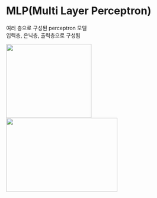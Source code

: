 # MLP(Multi Layer Perceptron)
여러 층으로 구성된 perceptron 모델   
입력층, 은닉층, 출력층으로 구성됨


<img
  src="https://wikidocs.net/images/page/24958/%ED%8D%BC%EC%85%89%ED%8A%B8%EB%A1%A03.PNG"
  width="230"
  height="200"
/>
<img
  src="https://wikidocs.net/images/page/24958/%EC%9E%85%EC%9D%80%EC%B8%B5.PNG"
  width="300"
  height="200"
/>



